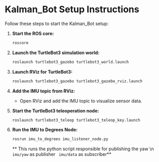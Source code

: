 # Kalman_Bot Setup Instructions

Follow these steps to start the Kalman_Bot setup:

1. **Start the ROS core:**
    ```bash
    roscore
    ```

2. **Launch the TurtleBot3 simulation world:**
    ```bash
    roslaunch turtlebot3_gazebo turtlebot3_world.launch
    ```

3. **Launch RViz for TurtleBot3:**
    ```bash
    roslaunch turtlebot3_gazebo turtlebot3_gazebo_rviz.launch
    ```

4. **Add the IMU topic from RViz:**
   - Open RViz and add the IMU topic to visualize sensor data.

5. **Start the TurtleBot3 teleoperation node:**
    ```bash
    roslaunch turtlebot3_teleop turtlebot3_teleop_key.launch
    ```

6. **Run the IMU to Degrees Node:**
    ```bash
    rosrun imu_to_degrees imu_listener_node.py
    ```
    ** This runs the python script responsible for publishing the yaw \n
   ` imu/yaw` as publisher
   ` imu/data` as subscriber**
